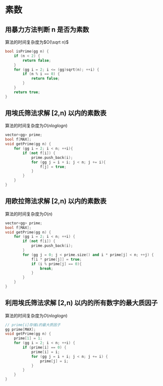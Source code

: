 # 素数

## 用暴力方法判断 n 是否为素数

算法的时间复杂度为$O(\sqrt n)$

```cpp
bool isPrime(gg n) {
    if (n < 2) {
        return false;
    }
    for (gg i = 2; i <= (gg)sqrt(n); ++i) {
        if (n % i == 0) {
            return false;
        }
    }
    return true;
}
```

## 用埃氏筛法求解 [2,n) 以内的素数表

算法的时间复杂度为$O(nloglogn)$

```cpp
vector<gg> prime;
bool f[MAX];
void getPrime(gg n) {
    for (gg i = 2; i < n; ++i){
        if (not f[i]) {
            prime.push_back(i);
            for (gg j = i + i; j < n; j += i){
                f[j] = true;
            }
        }
    }
}
```

## 用欧拉筛法求解 [2,n) 以内的素数表

算法的时间复杂度为$O(n)$

```cpp
vector<gg> prime;
bool f[MAX];
void getPrime(gg n) {
    for (gg i = 2; i < n; ++i) {
        if (not f[i]) {
            prime.push_back(i);
        }
        for (gg j = 0; j < prime.size() and i * prime[j] < n; ++j) {
            f[i * prime[j]] = true;
            if (i % prime[j] == 0){
                break;
            }
        }
    }
}
```

## 利用埃氏筛法求解 [2,n) 以内的所有数字的最大质因子

算法的时间复杂度为$O(nloglogn)$

```cpp
// prime[i]存储i的最大质因子
gg prime[MAX];
void getPrime(gg n) {
    prime[1] = 1;
    for (gg i = 2; i < n; ++i) {
        if (prime[i] == 0) {
            prime[i] = i;
            for (gg j = i + i; j < n; j += i) {
                prime[j] = i;
            }
        }
    }
}
```
